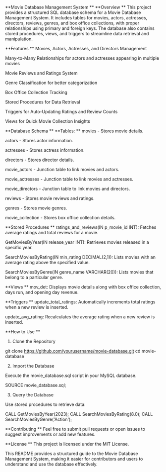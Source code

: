 **Movie Database Management System
**
**Overview
**
This project provides a structured SQL database schema for a Movie Database Management System. It includes tables for movies, actors, actresses, directors, reviews, genres, and box office collections, with proper relationships using primary and foreign keys. The database also contains stored procedures, views, and triggers to streamline data retrieval and manipulation.

**Features
**
Movies, Actors, Actresses, and Directors Management

Many-to-Many Relationships for actors and actresses appearing in multiple movies

Movie Reviews and Ratings System

Genre Classification for better categorization

Box Office Collection Tracking

Stored Procedures for Data Retrieval

Triggers for Auto-Updating Ratings and Review Counts

Views for Quick Movie Collection Insights

**Database Schema
**
**Tables:
**
movies - Stores movie details.

actors - Stores actor information.

actresses - Stores actress information.

directors - Stores director details.

movie_actors - Junction table to link movies and actors.

movie_actresses - Junction table to link movies and actresses.

movie_directors - Junction table to link movies and directors.

reviews - Stores movie reviews and ratings.

genres - Stores movie genres.

movie_collection - Stores box office collection details.

**Stored Procedures
**
ratings_and_reviews(IN p_movie_id INT): Fetches average ratings and total reviews for a movie.

GetMoviesByYear(IN release_year INT): Retrieves movies released in a specific year.

SearchMoviesByRating(IN min_rating DECIMAL(2,1)): Lists movies with an average rating above the specified value.

SearchMoviesByGenre(IN genre_name VARCHAR(20)): Lists movies that belong to a particular genre.

**Views
**
mov_det: Displays movie details along with box office collection, days run, and opening day revenue.

**Triggers
**
update_total_ratings: Automatically increments total ratings when a new review is inserted.

update_avg_rating: Recalculates the average rating when a new review is inserted.

**How to Use
**
1. Clone the Repository

git clone https://github.com/yourusername/movie-database.git
cd movie-database

2. Import the Database

Execute the movie_database.sql script in your MySQL database.

SOURCE movie_database.sql;

3. Query the Database

Use stored procedures to retrieve data:

CALL GetMoviesByYear(2023);
CALL SearchMoviesByRating(8.0);
CALL SearchMoviesByGenre('Action');

**Contributing
**
Feel free to submit pull requests or open issues to suggest improvements or add new features.

**License
**
This project is licensed under the MIT License.

This README provides a structured guide to the Movie Database Management System, making it easier for contributors and users to understand and use the database effectively.

